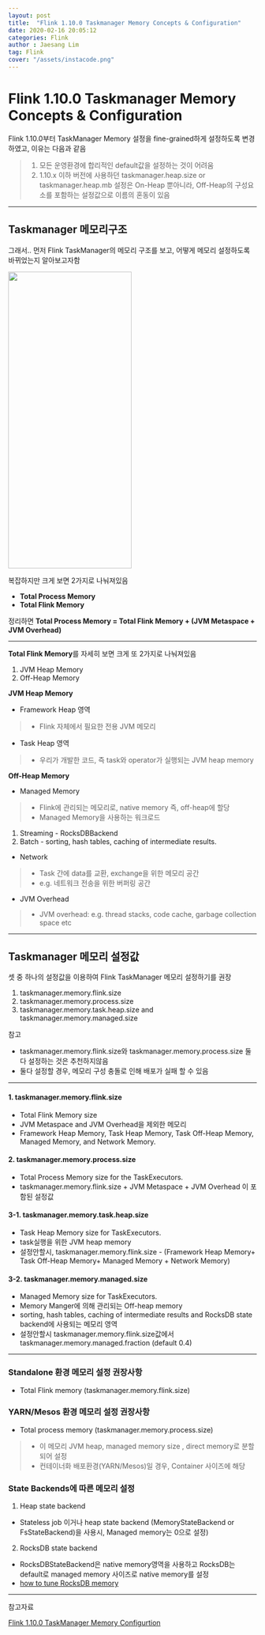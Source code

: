```yaml
---
layout: post
title:  "Flink 1.10.0 Taskmanager Memory Concepts & Configuration"
date: 2020-02-16 20:05:12
categories: Flink
author : Jaesang Lim
tag: Flink
cover: "/assets/instacode.png"
---
```



# Flink 1.10.0 Taskmanager Memory Concepts & Configuration


Flink 1.10.0부터 TaskManager Memory 설정을 fine-grained하게 설정하도록 변경하였고, 이유는 다음과 같음
> 1. 모든 운영환경에 합리적인 default값을 설정하는 것이 어려움 
> 2. 1.10.x 이하 버전에 사용하던 taskmanager.heap.size or taskmanager.heap.mb 설정은 On-Heap 뿐아니라, Off-Heap의 구성요소를 포함하는 설정값으로 이름의 혼동이 있음

---

## Taskmanager 메모리구조

그래서.. 먼저 Flink TaskManager의 메모리 구조를 보고, 어떻게 메모리 설정하도록 바뀌었는지 알아보고자함

<img src="https://user-images.githubusercontent.com/12586821/74604722-e2cc1a00-5103-11ea-9cb0-092319eeba36.png" width="250" height="600">

복잡하지만 크게 보면 2가지로 나눠져있음
 - **Total Process Memory**
 - **Total Flink Memory**

정리하면 **Total Process Memory = Total Flink Memory + (JVM Metaspace + JVM Overhead)**

---

**Total Flink Memory**를 자세히 보면 크게 또 2가지로 나눠져있음
1. JVM Heap Memory
2. Off-Heap Memory

**JVM Heap Memory**

- Framework Heap 영역
> - Flink 자체에서 필요한 전용 JVM 메모리

- Task Heap 영역
> - 우리가 개발한 코드, 즉 task와 operator가 실행되는 JVM heap memory

**Off-Heap Memory**

- Managed Memory
> - Flink에 관리되는 메모리로, native memory 즉, off-heap에 할당
> - Managed Memory을 사용하는 워크로드
1. Streaming - RocksDBBackend
2. Batch - sorting, hash tables, caching of intermediate results.

- Network
> - Task 간에 data를 교환, exchange을 위한 메모리 공간 
> - e.g. 네트워크 전송을 위한 버퍼링 공간 

- JVM Overhead
> - JVM overhead: e.g. thread stacks, code cache, garbage collection space etc

---

## Taskmanager 메모리 설정값

셋 중 하나의 설정값을 이용하여 Flink TaskManager 메모리 설정하기를 권장
1. taskmanager.memory.flink.size
2. taskmanager.memory.process.size
3. taskmanager.memory.task.heap.size and taskmanager.memory.managed.size


참고 
- taskmanager.memory.flink.size와 taskmanager.memory.process.size 둘다 설정하는 것은 추천하지않음
- 둘다 설정할 경우, 메모리 구성 충돌로 인해 배포가 실패 할 수 있음 

---

#### 1. taskmanager.memory.flink.size
- Total Flink Memory size
- JVM Metaspace and JVM Overhead을 제외한 메모리 
- Framework Heap Memory, Task Heap Memory, Task Off-Heap Memory, Managed Memory, and Network Memory.
 
#### 2. taskmanager.memory.process.size
- Total Process Memory size for the TaskExecutors. 
- taskmanager.memory.flink.size + JVM Metaspace + JVM Overhead 이 포함된 설정값 

#### 3-1. taskmanager.memory.task.heap.size
- Task Heap Memory size for TaskExecutors. 
- task실행을 위한 JVM heap memory
- 설정안할시, taskmanager.memory.flink.size - (Framework Heap Memory+ Task Off-Heap Memory+ Managed Memory + Network Memory)

#### 3-2. taskmanager.memory.managed.size 
- Managed Memory size for TaskExecutors.
- Memory Manger에 의해 관리되는 Off-heap memory 
- sorting, hash tables, caching of intermediate results and RocksDB state backend에 사용되는 메모리 영역
- 설정안할시 taskmanager.memory.flink.size값에서 taskmanager.memory.managed.fraction (default 0.4)


---

### Standalone 환경 메모리 설정 권장사항
- Total Flink memory (taskmanager.memory.flink.size)

### YARN/Mesos 환경 메모리 설정 권장사항
- Total process memory (taskmanager.memory.process.size)
> - 이 메모리 JVM heap, managed memory size , direct memory로 분할되어 설정
> - 컨테이너화 배포환경(YARN/Mesos)일 경우, Container 사이즈에 해당 

### State Backends에 따른 메모리 설정 

1. Heap state backend
- Stateless job 이거나 heap state backend (MemoryStateBackend or FsStateBackend)을 사용시, Managed memory는 0으로 설정)
 
 
2. RocksDB state backend
-  RocksDBStateBackend은 native memory영역을 사용하고 RocksDB는 default로 managed memory 사이즈로 native memory를 설정 
- [how to tune RocksDB memory](https://ci.apache.org/projects/flink/flink-docs-release-1.10/ops/state/large_state_tuning.html#tuning-rocksdb-memory)


---

참고자료

[Flink 1.10.0 TaskManager Memory Configurtion](https://ci.apache.org/projects/flink/flink-docs-release-1.10/ops/memory/mem_setup.html)
